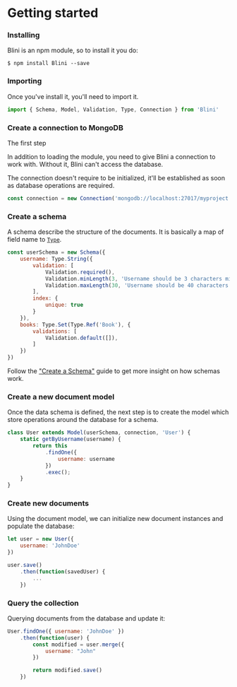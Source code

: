 # Getting started

### Installing

Blini is an npm module, so to install it you do:

```
$ npm install Blini --save
```

### Importing

Once you've install it, you'll need to import it.

```js
import { Schema, Model, Validation, Type, Connection } from 'Blini'
```

### Create a connection to MongoDB

The first step

In addition to loading the module, you need to give Blini a connection to work with. Without it, Blini can't access the database.

The connection doesn't require to be initialized, it'll be established as soon as database operations are required.

```js
const connection = new Connection('mongodb://localhost:27017/myproject');
```

### Create a schema

A schema describe the structure of the documents. It is basically a map of field name to [`Type`](./types.md).

```js
const userSchema = new Schema({
    username: Type.String({
        validation: [
            Validation.required(),
            Validation.minLength(3, 'Username should be 3 characters min'),
            Validation.maxLength(30, 'Username should be 40 characters max')
        ],
        index: {
            unique: true
        }
    }),
    books: Type.Set(Type.Ref('Book'), {
        validations: [
            Validation.default([]),
        ]
    })
})
```

Follow the ["Create a Schema"](create-schema.md) guide to get more insight on
how schemas work.

### Create a new document model

Once the data schema is defined, the next step is to create the model which store operations
around the database for a schema.

```js
class User extends Model(userSchema, connection, 'User') {
    static getByUsername(username) {
        return this
            .findOne({
                username: username
            })
            .exec();
    }
}
```

### Create new documents

Using the document model, we can initialize new document instances and populate the database:

```js
let user = new User({
    username: 'JohnDoe'
})

user.save()
    .then(function(savedUser) {
        ...
    })
```

### Query the collection

Querying documents from the database and update it:

```js
User.findOne({ username: 'JohnDoe' })
    .then(function(user) {
        const modified = user.merge({
            username: "John"
        })

        return modified.save()
    })
```
